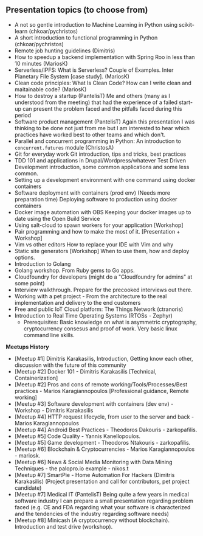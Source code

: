## Presentation topics (to choose from)

- A not so gentle introduction to Machine Learning in Python using scikit-learn (chkoar/pychristos)
- A short introduction to functional programming in Python (chkoar/pychristos)
- Remote job hunting guidelines (Dimitris)
- How to speedup a backend implementation with Spring Roo in less than 10 minutes (MariosK)
- Serverless/IPFS: What is Serverless? Couple of Examples. Inter Planetary File System [case study]. (MariosK)
- Clean code principles: What Is Clean Code? How can I write clean and maitainable code? (MariosK)
- How to destroy a startup (PantelisT)
  Me and others (many as I understood from the meeting) that had the experience of a failed start-up can present the problem faced and the pitfalls faced during this period
- Software product management (PantelisT)
  Again this presentation I was thinking to be done not just from me but I am interested to hear which practices have worked best to other teams and which don't. 
- Parallel and concurrent programming in Python: An introduction to `concurrent.futures` module (ChristosA)  
- Git for everyday work
  Git introduction, tips and tricks, best practices
- TDD 101 and applications in Drupal/Wordpress/whatever
  Test Driven Development introduction, some common applications and some less
  common.
- Setting up a development environment with one command using docker containers
- Software deployment with containers (prod env) (Needs more preparation time)
  Deploying software to production using docker containers
- Docker image automation with OBS
  Keeping your docker images up to date using the Open Build Service
- Using salt-cloud to spawn workers for your application [Workshop]
- Pair programming and how to make the most of it. [Presentation + Workshop]
- Vim vs other editors
  How to replace your IDE with Vim and why
- Static site generators [Workshop]
  When to use them, how and deploy options.
- Introduction to Golang
- Golang workshop. From Ruby gems to Go apps.
- Cloudfoundry for developers (might do a "Cloudfoundry for admins" at some point)
- Interview walkthrough. Prepare for the precooked interviews out there.
- Working with a pet project - From the architecture to the real implementation and delivery to the end customers
- Free and public IoT Cloud platform: The Things Network (ctranoris)
- Introduction to Real Time Operating Systems (RTOSs - Zephyr)
  - Prerequisites: Basic knowledge on what is asymmetric cryptography, cryptocurrency consesus and proof of work. Very basic linux command line skills.

**Meetups History**

- [Meetup #1] Dimitris Karakasilis, Introduction, Getting know each other, discussion with the future of this community
- [Meetup #2] Docker 101 - Dimitris Karakasilis [Technical, Containerization]
- [Meetup #2] Pros and cons of remote working/Tools/Processes/Best practices - Marios Karagiannopoulos [Professional guidance, Remote working]
- [Meetup #3] Software development with containers (dev env) - Workshop - Dimitris Karakasilis
- [Meetup #4] HTTP request lifecycle, from user to the server and back - Marios Karagiannopoulos
- [Meetup #4] Android Best Practices - Theodoros Dakouris - zarkopafilis.
- [Meetup #5] Code Quality - Yannis Kanellopoulos.
- [Meetup #5] Game development - Theodoros Ntakouris - zarkopafilis.
- [Meetup #6] Blockchain & Cryptocurrencies - Marios Karagiannopoulos - mariosk.
- [Meetup #6] News & Social Media Monitoring with Data Mining Techniques - the palopro.io example - nikos.t
- [Meetup #7] SmartPie - Home Automation For Hackers (Dimitris Karakasilis) (Project presentation and call for contributors, pet project candidate)
- [Meetup #7] Medical IT (PantelisT) Being quite a few years in medical software industry I can prepare a small presentation regarding problem faced (e.g. CE and FDA regarding what your software is characterized and the tendencies of the industry regarding software needs)
- [Meetup #8] Minicash (A cryptocurrency without blockchain). Introduction and test drive (workshop).
